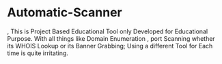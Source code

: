 # Automatic-Scanner
,   This is Project Based Educational Tool only Developed for Educational Purpose. With all things like Domain Enumeration , port Scanning whether its  WHOIS Lookup or its Banner Grabbing; Using a different Tool for Each time is quite irritating.
